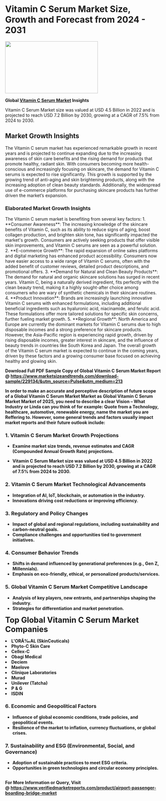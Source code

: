 <H1>Vitamin C Serum Market Size, Growth and Forecast from 2024 - 2031</H1><img class="aligncenter size-medium wp-image-584254" src="https://thirdeyenews.in/wp-content/uploads/2024/09/Global-Market-Research-300x168.jpeg" alt="" width="300" height="168" /><p><strong>Global&nbsp;<a href="https://www.marketsizeandtrends.com/download-sample/229134/&amp;utm_source=Pulse&amp;utm_medium=213">Vitamin C Serum Market</a> Insights</strong></p><p>Vitamin C Serum Market size was valued at USD 4.5 Billion in 2022 and is projected to reach USD 7.2 Billion by 2030, growing at a CAGR of 7.5% from 2024 to 2030.</p><p><h2>Market Growth Insights</h2> The Vitamin C serum market has experienced remarkable growth in recent years and is projected to continue expanding due to the increasing awareness of skin care benefits and the rising demand for products that promote healthy, radiant skin. With consumers becoming more health-conscious and increasingly focusing on skincare, the demand for Vitamin C serums is expected to rise significantly. This growth is supported by the growing trend of anti-aging and skin brightening products, along with the increasing adoption of clean beauty standards. Additionally, the widespread use of e-commerce platforms for purchasing skincare products has further driven the market’s expansion. <p><strong></strong></p> <h3>Elaborated Market Growth Insights</h3> The Vitamin C serum market is benefiting from several key factors: 1. **Consumer Awareness**: The increasing knowledge of the skincare benefits of Vitamin C, such as its ability to reduce signs of aging, boost collagen production, and brighten skin tone, has significantly impacted the market's growth. Consumers are actively seeking products that offer visible skin improvements, and Vitamin C serums are seen as a powerful solution. 2. **E-commerce Growth**: The rapid expansion of online sales platforms and digital marketing has enhanced product accessibility. Consumers now have easier access to a wide range of Vitamin C serums, often with the added benefit of customer reviews, detailed product descriptions, and promotional offers. 3. **Demand for Natural and Clean Beauty Products**: The demand for natural and organic skincare solutions has surged in recent years. Vitamin C, being a naturally derived ingredient, fits perfectly with the clean beauty trend, making it a highly sought-after choice among consumers who are wary of synthetic chemicals in their skincare routines. 4. **Product Innovation**: Brands are increasingly launching innovative Vitamin C serums with enhanced formulations, including additional beneficial ingredients such as hyaluronic acid, niacinamide, and ferulic acid. These formulations offer more tailored solutions for specific skin concerns, further fueling market growth. 5. **Regional Growth**: North America and Europe are currently the dominant markets for Vitamin C serums due to high disposable incomes and a strong preference for skincare products. However, the Asia-Pacific region is experiencing rapid growth, driven by rising disposable incomes, greater interest in skincare, and the influence of beauty trends in countries like South Korea and Japan. The overall growth of the Vitamin C serum market is expected to continue in the coming years, driven by these factors and a growing consumer base focused on achieving healthy and glowing skin. <p><strong></p><p><span class=""><strong>Download Full PDF Sample Copy of Global Vitamin C Serum Market Report</strong> @ <a href="https://www.marketsizeandtrends.com/download-sample/229134/&amp;utm_source=Pulse&amp;utm_medium=213" target="_blank">https://www.marketsizeandtrends.com/download-sample/229134/&amp;utm_source=Pulse&amp;utm_medium=213</a></span></p><p>In order to make an accurate and perceptive description of future scope of a Global&nbsp;Vitamin C Serum Market Market as Global&nbsp;Vitamin C Serum Market Market of 2025, you need to describe a clear Vision &ndash; What Industry or Linda can you think of for example: Quote from a Technology, healthcare, automotive, renewable energy, name the market you are Reffering to. However, some general trends and factors usually impact market reports and their future outlook include:</p><h3>1.&nbsp;<strong>Vitamin C Serum Market Growth Projections</strong></h3><ul><li>Examine market size trends, revenue estimates and CAGR (Compounded Annual Growth Rate) projections.</li><li><p>Vitamin C Serum Market size was valued at USD 4.5 Billion in 2022 and is projected to reach USD 7.2 Billion by 2030, growing at a CAGR of 7.5% from 2024 to 2030.</p></li></ul><h3>2.&nbsp;<strong>Vitamin C Serum Market Technological Advancements</strong></h3><ul><li>Integration of AI, IoT, blockchain, or automation in the industry.</li><li>Innovations driving cost reductions or improving efficiency.</li></ul><h3>3.&nbsp;<strong>Regulatory and Policy Changes</strong></h3><ul><li>Impact of global and regional regulations, including sustainability and carbon-neutral goals.</li><li>Compliance challenges and opportunities tied to government initiatives.</li></ul><h3>4.&nbsp;<strong>Consumer Behavior Trends</strong></h3><ul><li>Shifts in demand influenced by generational preferences (e.g., Gen Z, Millennials).</li><li>Emphasis on eco-friendly, ethical, or personalized products/services.</li></ul><h3>5.&nbsp;<strong>Global Vitamin C Serum Market Competitive Landscape</strong></h3><ul><li>Analysis of key players, new entrants, and partnerships shaping the industry.</li><li>Strategies for differentiation and market penetration.</li></ul><p data-pm-slice="1 1 []"><span style="color: inherit; font-family: inherit; font-size: 25px;">Top Global Vitamin C Serum Market Companies</span></p><div class="" data-test-id=""><p><li>L'ORÃ‰AL (SkinCeuticals)</li><li> Phyto-C Skin Care</li><li> Cellex-C</li><li> Obagi Medical</li><li> Deciem</li><li> Maelove</li><li> Clinique Laboratories</li><li> Murad</li><li> Unilever (Tatcha)</li><li> P & G</li><li> ISDIN</li></p></div><h3>6.&nbsp;<strong>Economic and Geopolitical Factors</strong></h3><ul><li>Influence of global economic conditions, trade policies, and geopolitical events.</li><li>Resilience of the market to inflation, currency fluctuations, or global crises.</li></ul><h3>7.&nbsp;<strong>Sustainability and ESG (Environmental, Social, and Governance)</strong></h3><ul><li>Adoption of sustainable practices to meet ESG criteria.</li><li>Opportunities in green technologies and circular economy principles.</li></ul><h2><strong style="font-size: 14px;">For More Information or Query, Visit @&nbsp;</strong><a style="background-color: #ffffff; font-size: 14px;" href="https://www.marketsizeandtrends.com/report/vitamin-c-serum-market/" target="_blank">https://www.verifiedmarketreports.com/product/airport-passenger-boarding-bridge-market</a></h2>
